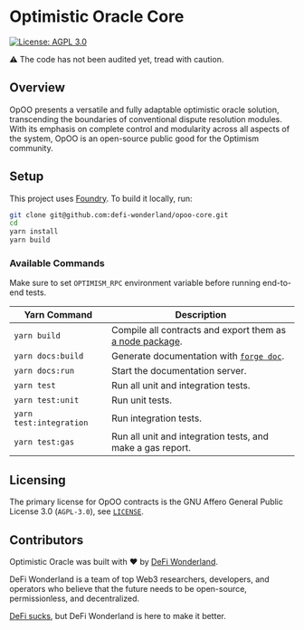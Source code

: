 # Optimistic Oracle Core

[![License: AGPL 3.0](https://img.shields.io/badge/License-AGPL%203.0-blue.svg)](https://github.com/defi-wonderland/opoo-core/blob/main/LICENSE)

⚠️ The code has not been audited yet, tread with caution.

## Overview

OpOO presents a versatile and fully adaptable optimistic oracle solution, transcending the boundaries of conventional dispute resolution modules. With its emphasis on complete control and modularity across all aspects of the system, OpOO is an open-source public good for the Optimism community.

## Setup

This project uses [Foundry](https://book.getfoundry.sh/). To build it locally, run:

```sh
git clone git@github.com:defi-wonderland/opoo-core.git
cd
yarn install
yarn build
```

### Available Commands

Make sure to set `OPTIMISM_RPC` environment variable before running end-to-end tests.

| Yarn Command              | Description                                                                                                                     |
| ------------------------- | ------------------------------------------------------------------------------------------------------------------------------- |
| `yarn build`              | Compile all contracts and export them as [a node package](https://www.npmjs.com/package/@defi-wonderland/opoo-core-interfaces). |
| `yarn docs:build`         | Generate documentation with [`forge doc`](https://book.getfoundry.sh/reference/forge/forge-doc).                                |
| `yarn docs:run`           | Start the documentation server.                                                                                                 |
| `yarn test`               | Run all unit and integration tests.                                                                                             |
| `yarn test:unit`          | Run unit tests.                                                                                                                 |
| `yarn test:integration`   | Run integration tests.                                                                                                          |
| `yarn test:gas`           | Run all unit and integration tests, and make a gas report.                                                                      |

## Licensing

The primary license for OpOO contracts is the GNU Affero General Public License 3.0 (`AGPL-3.0`), see [`LICENSE`](./LICENSE).

## Contributors

Optimistic Oracle was built with ❤️ by [DeFi Wonderland](https://defi.sucks).

DeFi Wonderland is a team of top Web3 researchers, developers, and operators who believe that the future needs to be open-source, permissionless, and decentralized.

[DeFi sucks](https://defi.sucks), but DeFi Wonderland is here to make it better.
